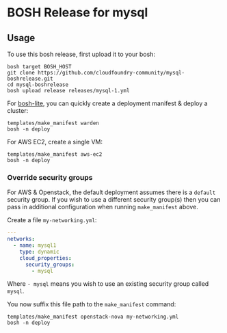 # BOSH Release for mysql

## Usage

To use this bosh release, first upload it to your bosh:

```
bosh target BOSH_HOST
git clone https://github.com/cloudfoundry-community/mysql-boshrelease.git
cd mysql-boshrelease
bosh upload release releases/mysql-1.yml
```

For [bosh-lite](https://github.com/cloudfoundry/bosh-lite), you can quickly create a deployment manifest & deploy a cluster:

```
templates/make_manifest warden
bosh -n deploy
```

For AWS EC2, create a single VM:

```
templates/make_manifest aws-ec2
bosh -n deploy
```

### Override security groups

For AWS & Openstack, the default deployment assumes there is a `default` security group. If you wish to use a different security group(s) then you can pass in additional configuration when running `make_manifest` above.

Create a file `my-networking.yml`:

``` yaml
---
networks:
  - name: mysql1
    type: dynamic
    cloud_properties:
      security_groups:
        - mysql
```

Where `- mysql` means you wish to use an existing security group called `mysql`.

You now suffix this file path to the `make_manifest` command:

```
templates/make_manifest openstack-nova my-networking.yml
bosh -n deploy
```
